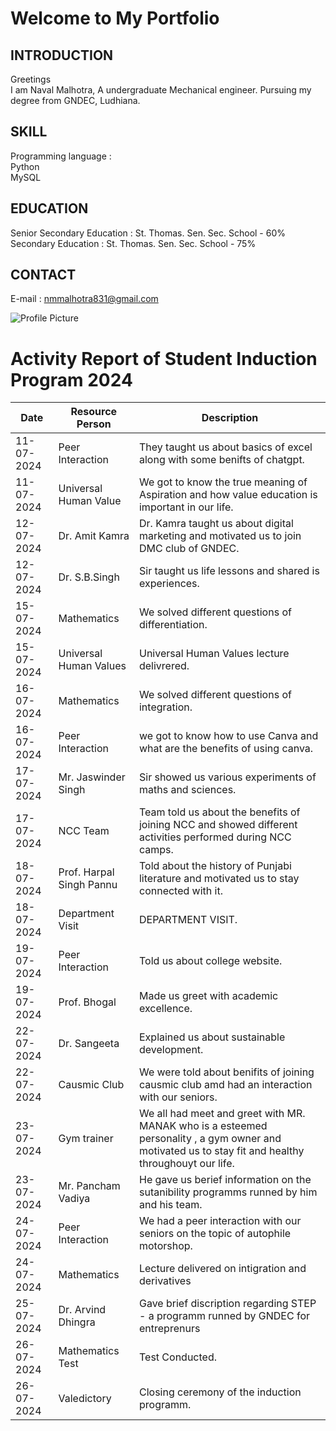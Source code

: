 # Welcome to My Portfolio

## INTRODUCTION
Greetings
<br>I am Naval Malhotra, A undergraduate Mechanical engineer. Pursuing my degree from GNDEC, Ludhiana.

## SKILL
Programming language : 
<br>Python
<br>MySQL

## EDUCATION
Senior Secondary Education : St. Thomas. Sen. Sec. School - 60%
<br>Secondary Education : St. Thomas. Sen. Sec. School - 75%

## CONTACT 
E-mail :
nmmalhotra831@gmail.com

<img src="github.com/malhotranaval831/malhotranaval.github.io/raw/main/WhatsApp%20Image%202024-07-13%20at%2022.11.58_06c9ed52.jpg" alt="Profile Picture" />

# Activity Report of Student Induction Program 2024

| Date | Resource Person | Description|
| ----------- | ----------- |----------|
| 11-07-2024 | Peer Interaction | They taught us about basics of excel along with some benifts of chatgpt.|
| 11-07-2024 | Universal Human Value | We got to know the true meaning of Aspiration and how value education is important in our life. |
| 12-07-2024 | Dr. Amit Kamra | Dr. Kamra taught us about digital marketing and motivated us to join DMC club of GNDEC.|
| 12-07-2024 | Dr. S.B.Singh | Sir taught us life lessons and shared is experiences.|
| 15-07-2024 | Mathematics | We solved different questions of differentiation. |
| 15-07-2024 | Universal Human Values | Universal Human Values lecture delivrered. |
| 16-07-2024 | Mathematics | We solved different questions of integration. |
| 16-07-2024 | Peer Interaction | we got to know how to use Canva and what are the benefits of using canva. |
| 17-07-2024 | Mr. Jaswinder Singh | Sir showed us various experiments of maths and sciences.|
| 17-07-2024 | NCC Team | Team told us about the benefits of joining NCC and showed different activities performed during NCC camps. |
| 18-07-2024 | Prof. Harpal Singh Pannu | Told about the history of Punjabi literature and motivated us to stay connected with it. |
| 18-07-2024 | Department Visit | DEPARTMENT VISIT. |
| 19-07-2024 | Peer Interaction | Told us about college website. |
| 19-07-2024 | Prof. Bhogal| Made us greet with academic excellence. |
| 22-07-2024 | Dr. Sangeeta | Explained us about sustainable development. |
| 22-07-2024 | Causmic Club | We were told about benifits of joining causmic club amd had an interaction with our seniors. | 
| 23-07-2024 | Gym trainer | We all had meet and greet with MR. MANAK who is a esteemed personality , a gym owner and motivated us to stay fit and healthy throughouyt our life. |
| 23-07-2024 | Mr. Pancham Vadiya | He gave us berief information on  the sutanibility programms runned by him and his team. |
| 24-07-2024 | Peer Interaction | We had a peer interaction with our seniors on the topic of autophile motorshop. |
| 24-07-2024 | Mathematics | Lecture delivered on intigration and derivatives |
| 25-07-2024 | Dr. Arvind Dhingra | Gave brief discription regarding STEP - a programm runned by GNDEC for entreprenurs |
| 26-07-2024 | Mathematics Test | Test Conducted. |
| 26-07-2024 | Valedictory | Closing ceremony of the induction programm. |